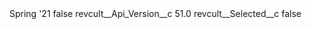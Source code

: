 <?xml version="1.0" encoding="UTF-8"?>
<CustomMetadata xmlns="http://soap.sforce.com/2006/04/metadata" xmlns:xsi="http://www.w3.org/2001/XMLSchema-instance" xmlns:xsd="http://www.w3.org/2001/XMLSchema">
    <label>Spring &apos;21</label>
    <protected>false</protected>
    <values>
        <field>revcult__Api_Version__c</field>
        <value xsi:type="xsd:double">51.0</value>
    </values>
    <values>
        <field>revcult__Selected__c</field>
        <value xsi:type="xsd:boolean">false</value>
    </values>
</CustomMetadata>
